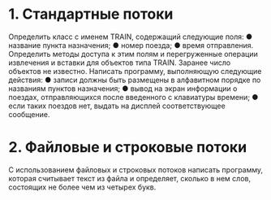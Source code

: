 # 1. Стандартные потоки
Определить класс с именем TRAIN, содержащий следующие поля:
● название пункта назначения;
● номер поезда;
● время отправления.
Определить методы доступа к этим полям и перегруженные операции
извлечения и вставки для объектов типа TRAIN.
Заранее число объектов не известно.
Написать программу, выполняющую следующие действия:
● записи должны быть размещены в алфавитном порядке по названиям
пунктов назначения;
● вывод на экран информации о поездах, отправляющихся после
введенного с клавиатуры времени;
● если таких поездов нет, выдать на дисплей соответствующее
сообщение.
# 2. Файловые и строковые потоки
С использованием файловых и строковых потоков написать программу,
которая считывает текст из файла и определяет, сколько в нем слов,
состоящих не более чем из четырех букв.
